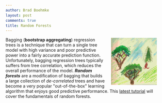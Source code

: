 ```yaml
---
author: Brad Boehmke
layout: post
comments: true
title: Random Forests
---
```


<img src="/public/images/analytics/random_forests/RF_icon.jpg"  style="float:right; margin: 2px 5px 0px 20px; width: 30%; height: 30%;" />

Bagging (__bootstrap aggregating__) regression trees is a technique that can turn a single tree model with high variance and poor predictive power into a fairly accurate prediction function.  Unfortunately, bagging regression trees typically suffers from tree correlation, which reduces the overall performance of the model.  ___Random forests___ are a modification of bagging that builds a large collection of *de-correlated* trees and have become a very popular "out-of-the-box" learning algorithm that enjoys good predictive performance. This [latest tutorial](http://uc-r.github.io/random_forests) will cover the fundamentals of random forests.
